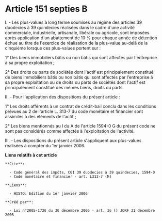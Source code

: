 # Article 151 septies B

I. - Les plus-values à long terme soumises au régime des articles 39 duodecies à 39 quindecies réalisées dans le cadre d'une
activité commerciale, industrielle, artisanale, libérale ou agricole, sont imposées après application d'un abattement de 10 %
pour chaque année de détention échue au titre de l'exercice de réalisation de la plus-value au-delà de la cinquième lorsque
ces plus-values portent sur :

1° Des biens immobiliers bâtis ou non bâtis qui sont affectés par l'entreprise à sa propre exploitation ;

2° Des droits ou parts de sociétés dont l'actif est principalement constitué de biens immobiliers bâtis ou non bâtis qui sont
affectés par l'entreprise à sa propre exploitation ou de droits ou parts de sociétés dont l'actif est principalement
constitué des mêmes biens, droits ou parts.

II. - Pour l'application des dispositions du présent article :

1° Les droits afférents à un contrat de crédit-bail conclu dans les conditions prévues au 2 de l'article L. 313-7 du code
monétaire et financier sont assimilés à des éléments de l'actif ;

2° Les biens mentionnés au I du A de l'article 1594-0 G du présent code ne sont pas considérés comme affectés à
l'exploitation de l'activité.

III. - Les dispositions du présent article s'appliquent aux plus-values réalisées à compter du 1er janvier 2006.

**Liens relatifs à cet article**

	**Cite**:

	  - Code général des impôts, CGI 39 duodecies à 39 quindecies, 1594-0
	  - Code monétaire et financier - art. L313-7 (M)

	**Liens**:

	  - HISTO: Edition du 1er janvier 2006

	**Créé par**:

	  - Loi n°2005-1720 du 30 décembre 2005 - art. 36 () JORF 31 décembre 2005
